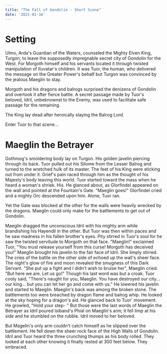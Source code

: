 ```yaml
---
title: "The Fall of Gondolin - Short Scene"
date: '2021-01-16'
---
```

# Setting
Ulmo, Arda's Guardian of the Waters, counseled the Mighty Elven King, Turgon, to leave the supposedly impregnable secret city of Gondolin for the West. For Morgoth himself and his servants located it through twisted manipulation of Iluvatar's children. It was Tuor, the human, who delivered the message on the Greater Power's behalf but Turgon was convinced by the jealous Maeglin to stay. 

Morgoth and his dragons and balrogs surprised the denizens of Gondolin and overtook it after fierce battle. A secret passage made by Tuor's beloved, Idril, unbeknownst to the Enemy, was used to facilitate safe passage for the remaining. 

The King lay dead after heroically slaying the Balrog Lord.

Enter Tuor to that scene...

# Maeglin the Betrayer
Gothmog's smoldering body lay on Turgon. His golden javelin piercing through its back. Tuor pulled out his Silome from the Lesser Balrog and turned to the wretched hulk of its master. The feet of his King were sticking out from under it. Grief's pain raced through him as the thought of his Majesty's body leaving this world. Tuor started toward the mass when he heard a woman's shriek. His. 
He glanced about, as Glorfindel appeared on the wall and pointed at the Fountain's Gate. "Maeglin goes!" Glorfindel cried and a mighty Orc descended upon him. Alone, Tuor ran.

Yet the Gate was blocked at the other for the walls were heavily wrecked by the dragons. Maeglin could only make for the battlements to get out of Gondolin. 

Maeglin dragged the unconscious Idril with his mighty arm while brandishing his Hayendil in the other. But Tuor was then within paces and he saw madness in his fallen brother's eyes. Pity stirred in Tuor's soul for he saw the twisted servitude to Morgoth on that face.
"Maeglin!" exclaimed Tuor, "You must release yourself from this curse! Morgoth has deceived you!"
Maeglin brought his javelin to the fair face of Idril. She limply stirred. The cries of the battle on the other side of echoed up the wall's sheer face.  The night's glow of fire and moon revealed the smugness of this Dark Servant. 
"She put up a fight and I didn't wish to bruise her", Maeglin cried. "But here we are. Let us go!" Though his last word was but a croak. 
Tuor cooly said, "There's naught for you, Maeglin. You have destroyed our city... our king... but you can let her go and come with us." He lowered his javelin and started to Maeglin. 
Maeglin's back was among the broken stone. The battlements too were breached by dragon flame and balrog whip. He looked at the sky hoping for a dragon's aid. He glanced back to Tuor' movement. He growled, "Hold your step- "
But those were the last words of Maeglin the Betrayer as Idril poured Isiband's Phial on Maeglin's arm; it fell limp at his side and he stumbled on the rubble. Idril moved to her beloved.

But Magelin's only arm couldn't catch himself as he slipped over the battlement. He fell down the sheer rock face of the High Walls of Gondolin. Idril and Tuor heard the three crunching thumps as his body rolled. They looked at each other knowing it finally rested at 300 feet below. They embraced.